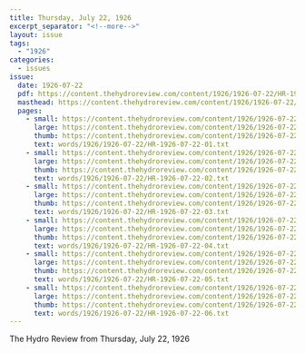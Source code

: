 ```yaml
---
title: Thursday, July 22, 1926
excerpt_separator: "<!--more-->"
layout: issue
tags:
  - "1926"
categories:
  - issues
issue:
  date: 1926-07-22
  pdf: https://content.thehydroreview.com/content/1926/1926-07-22/HR-1926-07-22.pdf
  masthead: https://content.thehydroreview.com/content/1926/1926-07-22/masthead/HR-1926-07-22.jpg
  pages:
    - small: https://content.thehydroreview.com/content/1926/1926-07-22/small/HR-1926-07-22-01.jpg
      large: https://content.thehydroreview.com/content/1926/1926-07-22/large/HR-1926-07-22-01.jpg
      thumb: https://content.thehydroreview.com/content/1926/1926-07-22/thumbnails/HR-1926-07-22-01.jpg
      text: words/1926/1926-07-22/HR-1926-07-22-01.txt
    - small: https://content.thehydroreview.com/content/1926/1926-07-22/small/HR-1926-07-22-02.jpg
      large: https://content.thehydroreview.com/content/1926/1926-07-22/large/HR-1926-07-22-02.jpg
      thumb: https://content.thehydroreview.com/content/1926/1926-07-22/thumbnails/HR-1926-07-22-02.jpg
      text: words/1926/1926-07-22/HR-1926-07-22-02.txt
    - small: https://content.thehydroreview.com/content/1926/1926-07-22/small/HR-1926-07-22-03.jpg
      large: https://content.thehydroreview.com/content/1926/1926-07-22/large/HR-1926-07-22-03.jpg
      thumb: https://content.thehydroreview.com/content/1926/1926-07-22/thumbnails/HR-1926-07-22-03.jpg
      text: words/1926/1926-07-22/HR-1926-07-22-03.txt
    - small: https://content.thehydroreview.com/content/1926/1926-07-22/small/HR-1926-07-22-04.jpg
      large: https://content.thehydroreview.com/content/1926/1926-07-22/large/HR-1926-07-22-04.jpg
      thumb: https://content.thehydroreview.com/content/1926/1926-07-22/thumbnails/HR-1926-07-22-04.jpg
      text: words/1926/1926-07-22/HR-1926-07-22-04.txt
    - small: https://content.thehydroreview.com/content/1926/1926-07-22/small/HR-1926-07-22-05.jpg
      large: https://content.thehydroreview.com/content/1926/1926-07-22/large/HR-1926-07-22-05.jpg
      thumb: https://content.thehydroreview.com/content/1926/1926-07-22/thumbnails/HR-1926-07-22-05.jpg
      text: words/1926/1926-07-22/HR-1926-07-22-05.txt
    - small: https://content.thehydroreview.com/content/1926/1926-07-22/small/HR-1926-07-22-06.jpg
      large: https://content.thehydroreview.com/content/1926/1926-07-22/large/HR-1926-07-22-06.jpg
      thumb: https://content.thehydroreview.com/content/1926/1926-07-22/thumbnails/HR-1926-07-22-06.jpg
      text: words/1926/1926-07-22/HR-1926-07-22-06.txt
---
```


The Hydro Review from Thursday, July 22, 1926

<!--more-->

